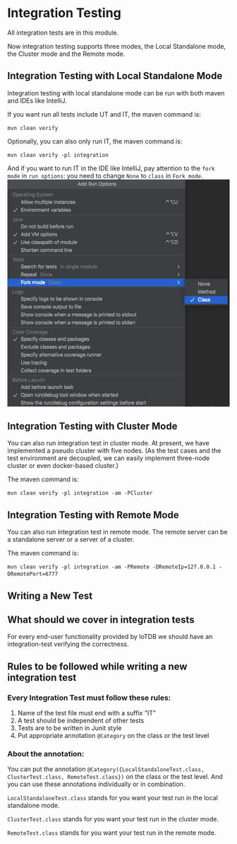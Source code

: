 <!--

    Licensed to the Apache Software Foundation (ASF) under one
    or more contributor license agreements.  See the NOTICE file
    distributed with this work for additional information
    regarding copyright ownership.  The ASF licenses this file
    to you under the Apache License, Version 2.0 (the
    "License"); you may not use this file except in compliance
    with the License.  You may obtain a copy of the License at

        http://www.apache.org/licenses/LICENSE-2.0

    Unless required by applicable law or agreed to in writing,
    software distributed under the License is distributed on an
    "AS IS" BASIS, WITHOUT WARRANTIES OR CONDITIONS OF ANY
    KIND, either express or implied.  See the License for the
    specific language governing permissions and limitations
    under the License.

-->

Integration Testing
===================

All integration tests are in this module.

Now integration testing supports three modes, the Local Standalone mode, the Cluster mode and the Remote mode.

Integration Testing with Local Standalone Mode
-------------------

Integration testing with local standalone mode can be run with both maven and IDEs like IntelliJ.

If you want run all tests include UT and IT, the maven command is:
```
mvn clean verify
```

Optionally, you can also only run IT, the maven command is:
```
mvn clean verify -pl integration
```

And if you want to run IT in the IDE like IntelliJ, pay attention to the `fork mode` in `run options`:
you need to change `None` to `class` in `Fork mode`.
![IntelliJ](pic/img.png)

Integration Testing with Cluster Mode
-------------------

You can also run integration test in cluster mode. At present, we have implemented a pseudo cluster with five nodes. 
(As the test cases and the test environment are decoupled, we can easily implement three-node cluster or even docker-based cluster.)

The maven command is:
```
mvn clean verify -pl integration -am -PCluster
```

Integration Testing with Remote Mode
-------------------

You can also run integration test in remote mode. The remote server can be a standalone server or a server of a cluster.

The maven command is:
```
mvn clean verify -pl integration -am -PRemote -DRemoteIp=127.0.0.1 -DRemotePort=6777
```

Writing a New Test
-------------------

## What should we cover in integration tests

For every end-user functionality provided by IoTDB we should have an integration-test verifying the correctness.

## Rules to be followed while writing a new integration test

### Every Integration Test must follow these rules:

1) Name of the test file must end with a suffix "IT"
2) A test should be independent of other tests
3) Tests are to be written in Junit style
4) Put appropriate annotation `@Category` on the class or the test level

### About the annotation:
You can put the annotation `@Category({LocalStandaloneTest.class, ClusterTest.class, RemoteTest.class})` on the class or the test level.
And you can use these annotations individually or in combination.

`LocalStandaloneTest.class` stands for you want your test run in the local standalone mode.

`ClusterTest.class` stands for you want your test run in the cluster mode.

`RemoteTest.class` stands for you want your test run in the remote mode.
